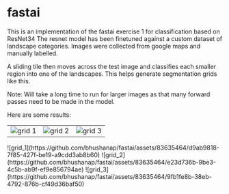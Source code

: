 # fastai
This is an implementation of the fastai exercise 1 for classification based on ResNet34
The resnet model has been finetuned against a custom dataset of landscape categories. Images were collected from google maps and manually labelled.

A sliding tile then moves across the test image and classifies each smaller region into one of the landscapes.
This helps generate segmentation grids like this.

Note: Will take a long time to run for larger images as that many forward passes need to be made in the model.

Here are some results:
<table>
  <tr>
    <td><img src="[grid_1](https://github.com/bhushanap/fastai/assets/83635464/d9ab9818-7f85-427f-be19-a9cdd3ab8b60)" alt="grid 1"></td>
    <td><img src="[grid_2](https://github.com/bhushanap/fastai/assets/83635464/e23d736b-9be3-4c5b-ab9f-ef9e856794ae)" alt="grid 2"></td>
    <td><img src="[grid_3](https://github.com/bhushanap/fastai/assets/83635464/9fb1fe8b-38eb-4792-876b-cf49d36baf50)" alt="grid 3"></td>
  </tr>
</table>
![grid_1](https://github.com/bhushanap/fastai/assets/83635464/d9ab9818-7f85-427f-be19-a9cdd3ab8b60)
![grid_2](https://github.com/bhushanap/fastai/assets/83635464/e23d736b-9be3-4c5b-ab9f-ef9e856794ae)
![grid_3](https://github.com/bhushanap/fastai/assets/83635464/9fb1fe8b-38eb-4792-876b-cf49d36baf50)
